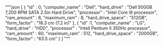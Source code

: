 
"""json
[
    {
        "id" : 0,
        "computer_name" : "Dell",
        "hard_drive" : "Dell 500GB 7,200 RPM SATA 2.5in Hard Drive",
        "processor" : "Intel Core i9 processor",
        "ram_amount" : 8,
        "maximum_ram" : 8,
        "hard_drive_space" : "512GB",
        "form_factor" : "18.3 cm (7.2 in)"
    },
     {
         "id" :1,
        "computer_name" : "LG",
        "hard_drive" : "HDD",
        "processor" : "Intell Pentium II 350Hz processor",
        "ram_amount" : 60,
        "maximum_ram" : 512,
        "hard_drive_space" : "2000GB",
        "form_factor" : "63.5 cm"
    }
]
"""

